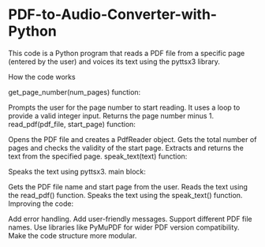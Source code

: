 # PDF-to-Audio-Converter-with-Python

This code is a Python program that reads a PDF file from a specific page (entered by the user) and voices its text using the pyttsx3 library.

How the code works

get_page_number(num_pages) function:

Prompts the user for the page number to start reading.
It uses a loop to provide a valid integer input.
Returns the page number minus 1.
read_pdf(pdf_file, start_page) function:

Opens the PDF file and creates a PdfReader object.
Gets the total number of pages and checks the validity of the start page.
Extracts and returns the text from the specified page.
speak_text(text) function:

Speaks the text using pyttsx3.
main block:

Gets the PDF file name and start page from the user.
Reads the text using the read_pdf() function.
Speaks the text using the speak_text() function.
Improving the code:

Add error handling.
Add user-friendly messages.
Support different PDF file names.
Use libraries like PyMuPDF for wider PDF version compatibility.
Make the code structure more modular.
